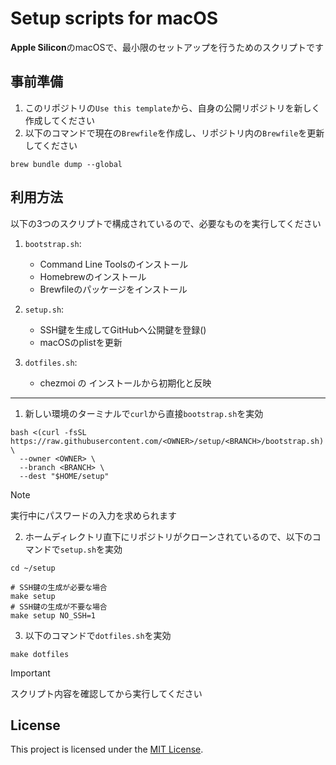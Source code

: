 # Setup scripts for macOS

**Apple Silicon**のmacOSで、最小限のセットアップを行うためのスクリプトです  

## 事前準備
1. このリポジトリの`Use this template`から、自身の公開リポジトリを新しく作成してください  
2. 以下のコマンドで現在の`Brewfile`を作成し、リポジトリ内の`Brewfile`を更新してください  
``` shell
brew bundle dump --global
```

## 利用方法
以下の3つのスクリプトで構成されているので、必要なものを実行してください
1. `bootstrap.sh`:  
   - Command Line Toolsのインストール  
   - Homebrewのインストール  
   - Brewfileのパッケージをインストール  

2. `setup.sh`: 
   - SSH鍵を生成してGitHubへ公開鍵を登録()  
   - macOSのplistを更新  

3. `dotfiles.sh`: 
   - chezmoi の インストールから初期化と反映  

---  

1. 新しい環境のターミナルで`curl`から直接`bootstrap.sh`を実効
``` shell
bash <(curl -fsSL https://raw.githubusercontent.com/<OWNER>/setup/<BRANCH>/bootstrap.sh) \
  --owner <OWNER> \
  --branch <BRANCH> \
  --dest "$HOME/setup"
```
> [!NOTE]
> 実行中にパスワードの入力を求められます

2. ホームディレクトリ直下にリポジトリがクローンされているので、以下のコマンドで`setup.sh`を実効  
``` shell
cd ~/setup

# SSH鍵の生成が必要な場合
make setup
# SSH鍵の生成が不要な場合
make setup NO_SSH=1
```

3. 以下のコマンドで`dotfiles.sh`を実効
``` shell
make dotfiles
```

> [!IMPORTANT]
> スクリプト内容を確認してから実行してください

## License
This project is licensed under the [MIT License](./LICENSE).
